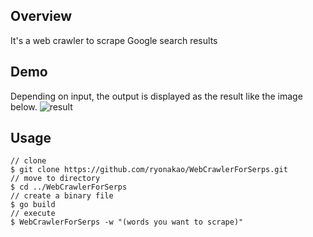 ## Overview

It's a web crawler to scrape Google search results
## Demo

Depending on input, the output is displayed as the result like the image below.
![result](https://github.com/ryonakao/WebCrawlerForSerps/blob/master/media/demo.gif)

## Usage

```
// clone
$ git clone https://github.com/ryonakao/WebCrawlerForSerps.git
// move to directory
$ cd ../WebCrawlerForSerps
// create a binary file
$ go build
// execute
$ WebCrawlerForSerps -w "(words you want to scrape)"
```